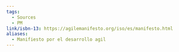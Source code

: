 ```yaml
---
tags:
  - Sources
  - PM
link/isbn-13: https://agilemanifesto.org/iso/es/manifesto.html
aliases:
  - Manifiesto por el desarrollo agil
---
```

